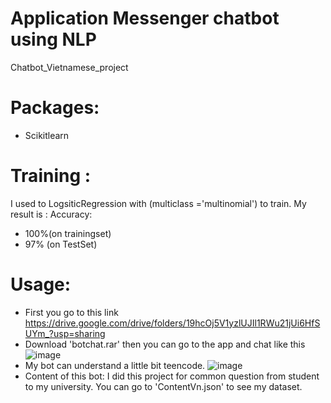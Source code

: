 # Application Messenger chatbot using NLP
Chatbot_Vietnamese_project
# Packages:
 - Scikitlearn
# Training :
 I used to LogsiticRegression with (multiclass ='multinomial') to train.
 My result is :
 Accuracy:
 - 100%(on trainingset)
 - 97% (on TestSet) 
 
# Usage:
- First you go to this link https://drive.google.com/drive/folders/19hcOj5V1yzlUJIl1RWu21jUi6HfSUYm_?usp=sharing
- Download 'botchat.rar' then you can go to the app and chat like this
![image](https://user-images.githubusercontent.com/106424285/194586706-1c376cb7-d4ec-4043-ad2e-1bad8ef48337.png)
- My bot can understand a little bit teencode.
![image](https://user-images.githubusercontent.com/106424285/194587371-8ffbb15e-41c1-4127-98bf-c173fade5984.png)
- Content of this bot:
  I did this project for common question from student to my university. You can go to 'ContentVn.json' to see my dataset. 

 
